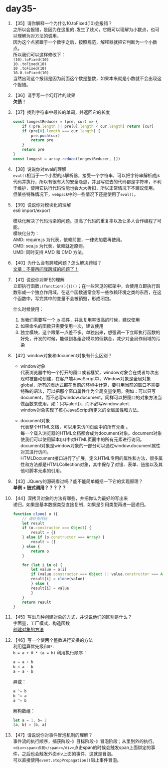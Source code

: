 # day35-

1. 【35】请你解释一个为什么10.toFixed(10)会报错？  
    之所以会报错，是因为在这里的`.`发生了歧义，它既可以理解为小数点，也可以理解为对方法的调用。  
    因为这个点紧跟于一个数字之后，按照规范，解释器就把它判断为一个小数点。  
    所以我们可以这样修改下：  
    `(10).toFixed(10)`  
    `10..toFixed(10)`  
    `10 .toFixed(10)`  
    `10.0.toFixed(10)`  
    当然出现这个报错是因为前面这个数是整数，如果本来就是小数就不会出现这个报错。

2. 【36】请手写一个幻灯片的效果  
    **欠债！**

3. 【37】找到字符串中最长的单词，并返回它的长度

    ```js
    const longestReducer = (pre, cur) => {
        if (!pre.length || pre[0].length < cur.length) return [cur]
        if (pre[0].length === cur.length) {
            pre.push(cur)
            return pre
        }
        return pre
    }
    const longest = array.reduce(longestReducer, [])
    ```

4. 【38】说说你对eval的理解  
    `eval()`相当于一个小型的js解析器，接受一个字符串，可以把字符串解析成js代码并执行，所以有很有大的安全隐患，并且写进去的代码都是字符串，不利于维护，使用它执行代码性能也会大大折扣，所以正常情况下不建议使用。  
    但某些特殊情况下，`webpack`中的一些情况下还是使用了`eval()`。

5. 【39】说说你对模块化的理解  
    es6 import/export  

    模块化解决了代码污染的问题。提高了代码的重复率以及让多人合作编程了可能。  
    模块化分为：  
    AMD: require.js 为代表，依赖前置，一律先加载再使用。  
    CMD: sea.js 为代表，依赖就近原则。  
    UMD: 同时支持 AMD 和 CMD 方法。  

6. 【40】为什么会有跨域问题？怎么解决跨域？  
    [文章：不要再问我跨域的问题了！](https://segmentfault.com/a/1190000015597029)

7. 【41】说说你对IIFE的理解  
    立即执行函数`;(function(){})()`；在一些常见的框架中，会使用立即执行函数形成一个独立作用域，在这个函数通常会写一些依赖环境之类的东西，在这个函数中，写完其中的变量不会被销毁，形成闭包。

    什么时候使用：
    1. 当我们需要写一个 js 插件，并且复用率很高的时候，建议使用
    2. 如果命名的函数只需要使用一次，建议使用
    3. 独立模块，这个跟第一点差不多。单独出来，想强调一下立即执行函数的好处，开发的时候，能做到各组合模块的低耦合，减少对全局作用域的污染

8. 【42】window对象和document对象有什么区别？
    * window对象  
    代表浏览器中的一个打开的窗口或者框架，window对象会在或者每次出现时被自动创建，在客户端JavaScript中，Window对象是全局对象global，所有的表达式都在当前的环境中计算，要引用当前的窗口不需要特殊的语法，可以把那个窗口属性作为全局变量使用，例如：可以只写document，而不必写window.document。同样可以把窗口的对象方法当做函数来使用，如：只写alert()，而不必写window.alert.  
    window对象实现了核心JavaScript所定义的全局属性和方法。

    * document对象  
    代表整个HTML文档，可以用来访问页面中的所有元素 。  
    每一个载入浏览器的HTML文档都会成为document对象。document对象使我们可以使用脚本(js)中对HTML页面中的所有元素进行访问。
    document对象是window对象的一部分可以通过window.document属性对其进行访问。  
    HTMLDocument接口进行了扩展，定义HTML专用的属性和方法，很多属性和方法都是HTMLCollection对象，其中保存了对锚、表单、链接以及其他可脚本元素的引用。

9. 【43】JQuery的源码看过吗？能不能简单概括一下它的实现原理？  
    **单例 + 链式调用？？？？？**

10. 【44】深拷贝对象的方法有哪些，并把你认为最好的写出来  
    递归，如果是基本数据类型直接复制，如果是引用类型再进一层递归。

    ```js
    function clone( o ){
        // 请补充代码
        let result
        if (o.constructor === Object) {
            result = {}
        } else if (o.constructor === Array) {
            result = []
        } else {
            return o
        }

        for (let i in o) {
            let value = o[i]
            if (value.constructor === Object || value.constructor === Array) {
            result[i] = clone(value)
            } else {
            result[i] = value
            }
        }
        return result
    }
    ```

11. 【45】写出几种创建对象的方式，并说说他们的区别是什么？  
    字面量，工厂模式，构造函数  
    [创建对象的方法](https://github.com/haizlin/fe-interview/issues/171)

12. 【46】写一个使两个整数进行交换的方法  
    利用运算优先级和`0*`:  
    `b = a + 0 * (a = b)`
    利用执行顺序：

    ```js
    a = a + b
    b = a - b
    a = a - b
    ```

    异或：

    ```js
    a ^= b
    b ^= a
    a ^= b
    ```

    解构数组：

    ```js
    let a = 1, b= 2
    [a, b] = [b, a]
    ```

13. 【47】请说说你对事件冒泡机制的理解？  
    事件流的执行顺序，捕获阶段-》目标阶段-》冒泡阶段；从里到外的执行。`<div><span>点我</span></div>`点击span的时候会触发span上面绑定的事件，之后也会触发外面div上面的事件，这就是冒泡。  
    可以直接使用`event.stopPropagation()`阻止事件冒泡。
